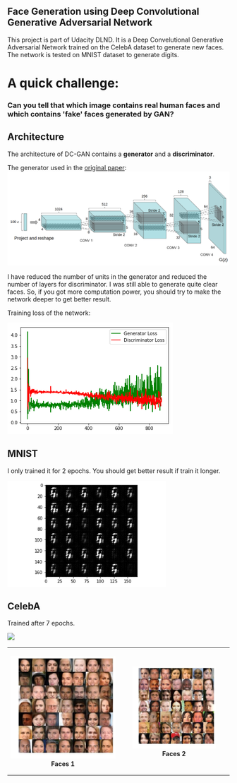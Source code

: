 ## Face Generation using Deep Convolutional Generative Adversarial Network

This project is part of Udacity DLND. It is a Deep Convelutional Generative Adversarial Network trained on the CelebA dataset to generate new faces. The network is tested on MNIST dataset to generate digits.

# A quick challenge:
### Can you tell that which image contains real human faces and which contains 'fake' faces generated by GAN?

<table style="width:100%">
  <tr>
    <th>
      <p align="center">
           <img src="https://github.com/Xfan1025/DLND-Face_Generation/blob/master/assets/ex1.jpeg"
           width="100%" height="80%">
           <br>Faces 1
      </p>
    </th>
    <th>
      <p align="center">
           <img src="https://github.com/Xfan1025/DLND-Face_Generation/blob/master/assets/ex2.jpeg"
           width="80%" height="50%">
           <br>Faces 2
      </p>
    </th>
  </tr>



## Architecture

The architecture of DC-GAN contains a **generator** and a **discriminator**.

The generator used in the [original paper](https://arxiv.org/pdf/1511.06434.pdf):
![](https://github.com/Xfan1025/DLND-Face_Generation/blob/master/assets/dcgan.png)

I have reduced the number of units in the generator and reduced the number of layers for discriminator. I was still able to generate quite clear faces. So, if you got more computation power, you should try to make the network deeper to get better result.

Training loss of the network:

![](./assets/loss.png)

## MNIST
I only trained it for 2 epochs. You should get better result if train it longer.

![](https://github.com/Xfan1025/DLND-Face_Generation/blob/master/assets/MNIST.gif)

## CelebA
Trained after 7 epochs.

![](https://github.com/Xfan1025/DLND-Face_Generation/blob/master/assets/faces.gif)
